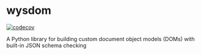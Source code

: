 # wysdom
[![codecov](https://codecov.io/gh/jetavator/wysdom/branch/master/graph/badge.svg)](https://codecov.io/gh/jetavator/wysdom)

A Python library for building custom document object models (DOMs) with built-in JSON schema checking
